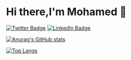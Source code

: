 # Hi there,I'm Mohamed 👋
[![Twitter Badge](https://img.shields.io/badge/Twitter-Profile-informational?style=for-the-badge&logo=twitter&logoColor=1CA2F1&color=1CA2F1)](https://twitter.com/ebeidoo)
[![LinkedIn Badge](https://img.shields.io/badge/LinkedIn-Profile-informational?style=for-the-badge&logo=linkedin&logoColor=0D76A8&color=0D76A8)](https://www.linkedin.com/in/mohamed-ebeid-a726b6146/)

[![Anurag's GitHub stats](https://github-readme-stats.vercel.app/api?username=ebeidoo)](https://github.com/anuraghazra/github-readme-stats)

[![Top Langs](https://github-readme-stats.vercel.app/api/top-langs/?username=ebeidoo&layout=compact)](https://github.com/anuraghazra/github-readme-stats)
